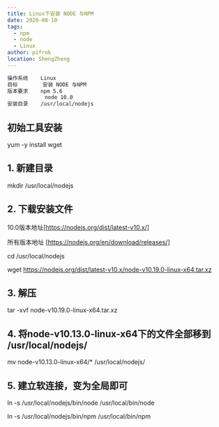 ```yaml
---
title: Linux下安装 NODE 与NPM
date: 2020-08-10
tags: 
  - npm
  - node
  - Linux
author: pifrok
location: ShengZheng  
---
```


```html
操作系统    Linux
目标        安装 NODE 与NPM
版本要求    npm 5.6
            node 10.0
安装目录    /usr/local/nodejs
```

 
## 初始工具安装 
   yum -y install wget


## 1. 新建目录  
   mkdir /usr/local/nodejs

## 2. 下载安装文件 
  10.0版本地址[https://nodejs.org/dist/latest-v10.x/]  
  
  所有版本地址 [https://nodejs.org/en/download/releases/]

  cd /usr/local/nodejs

  wget https://nodejs.org/dist/latest-v10.x/node-v10.19.0-linux-x64.tar.xz 


## 3. 解压
tar -xvf node-v10.19.0-linux-x64.tar.xz

## 4.  将node-v10.13.0-linux-x64下的文件全部移到 /usr/local/nodejs/
  mv node-v10.13.0-linux-x64/* /usr/local/nodejs/

## 5.  建立软连接，变为全局即可

   ln -s /usr/local/nodejs/bin/node /usr/local/bin/node

   ln -s /usr/local/nodejs/bin/npm /usr/local/bin/npm


<ZanShang />
